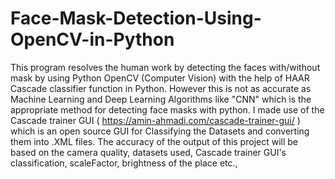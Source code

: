 # Face-Mask-Detection-Using-OpenCV-in-Python
This program resolves the human work by detecting the faces with/without mask by using Python OpenCV (Computer Vision) with the help of HAAR Cascade classifier function in Python.
However this is not as accurate as Machine Learning and Deep Learning Algorithms like "CNN"  which is the appropriate method for detecting face masks with python. I made use of the Cascade trainer GUI ( https://amin-ahmadi.com/cascade-trainer-gui/ ) which is an open source GUI for Classifying the Datasets and converting them into .XML files. The accuracy of the output of this project will be based on the camera quality, datasets used, Cascade trainer GUI's classification, scaleFactor, brightness of the place etc.,
